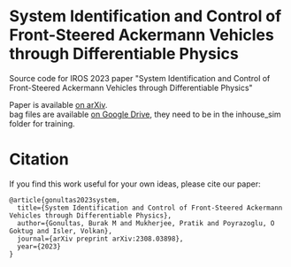 # System Identification and Control of Front-Steered Ackermann Vehicles through Differentiable Physics
Source code for IROS 2023 paper "System Identification and Control of Front-Steered Ackermann Vehicles through Differentiable Physics"

Paper is available [on arXiv](https://arxiv.org/pdf/2308.03898).  
bag files are available [on Google Drive](https://drive.google.com/file/d/1LmqfZ8WyLSn2wMyBJkEK_0tA7c21Yp34/view?usp=sharing), they need to be in the inhouse_sim folder for training.

# Citation
If you find this work useful for your own ideas, please cite our paper:
```
@article{gonultas2023system,
  title={System Identification and Control of Front-Steered Ackermann Vehicles through Differentiable Physics},
  author={Gonultas, Burak M and Mukherjee, Pratik and Poyrazoglu, O Goktug and Isler, Volkan},
  journal={arXiv preprint arXiv:2308.03898},
  year={2023}
}
